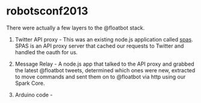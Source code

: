 robotsconf2013
==============

There were actually a few layers to the @floatbot stack.

1) Twitter API proxy - This was an existing node.js application called [spas](http://dtex.github.io/spas). SPAS is an API proxy server that cached our requests to Twitter and handled the oauth for us.

2) Message Relay - A node.js app that talked to the API proxy and grabbed the latest @floatbot tweets, determined which ones were new, extracted to move commands and sent them on to @floatbot via http using our Spark Core.

3) Arduino code -
